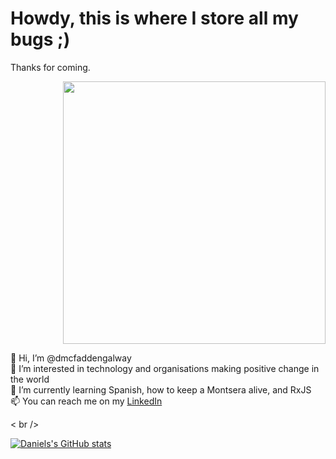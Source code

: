 # Howdy, this is where I store all my bugs ;)

<div id="header-text" align="left">
  <p>Thanks for coming.</p>
<div>
<div id="header-photo" align="right">
  <img src="https://media0.giphy.com/media/7NoNw4pMNTvgc/giphy.gif" width="420" height="420"/>
</div>

<!-- <img align="right" src="https://cdn.dribbble.com/users/1593845/screenshots/14336250/media/e2eb963e738eeba7fead735cd98af94a.jpg" width="600" height="420" /> -->
     
👋 Hi, I’m @dmcfaddengalway <br />
👀 I’m interested in technology and organisations making positive change in the world <br />
🌱 I’m currently learning Spanish, how to keep a Montsera alive, and RxJS <br />
📫 You can reach me on my [LinkedIn](https://www.linkedin.com/in/daniel-mcfadden/?lipi=urn%3Ali%3Apage%3Ad_flagship3_profile_view_base%3Bd4Nl9blrSFe%2FbXICR9T74g%3D%3D) <br />

< br />

[![Daniels's GitHub stats](https://github-readme-stats.vercel.app/api?username=dmcfaddengalway&theme=radical)](https://github.com/dmcfaddengalway)


<!-- <a href="https://github.com/dmcfaddengalway">
  <img align="center" src="https://github-readme-stats.vercel.app/api/pin/?username=dmcfaddengalway" />
</a>
<a href="https://github.com/dmcfaddengalway">
  <img align="center" src="https://github-readme-stats.vercel.app/api/pin/?username=dmcfaddengalway" />
</a> -->

<!---
dmcfaddengalway/dmcfaddengalway is a ✨ special ✨ repository because its `README.md` (this file) appears on your GitHub profile.
You can click the Preview link to take a look at your changes.
--->
